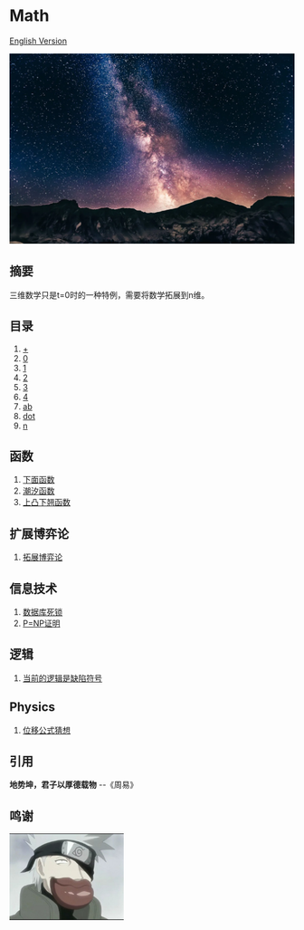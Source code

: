 # Math

[English Version](readme.md)

![image](n/n.webp)

## 摘要

三维数学只是t=0时的一种特例，需要将数学拓展到n维。

## 目录

1. [+](n/+.zh.md)
1. [0](n/0.zh.md)
1. [1](n/1.zh.md)
1. [2](n/2.zh.md)
1. [3](n/3.zh.md)
1. [4](n/4.zh.md)
1. [ab](n/ab.zh.md)
1. [dot](n/dot.zh.md)
1. [n](n/n.zh.md)

## 函数

1. [下面函数](function/forgetting-curve.zh.md)
1. [潮汐函数](function/Standard_deviation_diagram_micro.zh.md)
1. [上凸下翘函数](function/Survivorship_Curves.zh.md)

## 扩展博弈论

1. [拓展博弈论](game/readme.zh.md)

## 信息技术

1. [数据库死锁](it/Deadlock.zh.md)
1. [P=NP证明](it/P=NP.zh.md)

## 逻辑

1. [当前的逻辑是缺陷符号](logic/readme.zh.md)

## Physics

1. [位移公式猜想](physics/ab.zh.md)

## 引用

  **地势坤，君子以厚德载物** --《周易》

## 鸣谢

<a href="https://mp.weixin.qq.com/s?__biz=MzI1ODEyNDg3MA==&mid=2655476198&idx=1&sn=95a98827772aca245e33bcd05ef05d0a&chksm=f1bf04cfc6c88dd9027b86be9bc3e34e2fff5639e084f9075c32ffd669f7530b3aee7ef821b0&scene=178&cur_album_id=1501795090070077441&search_click_id=#rd" target="_blank">
  <img src="はたけカカシ.jpg" alt="朱穆翔" width="40%">
</a>
